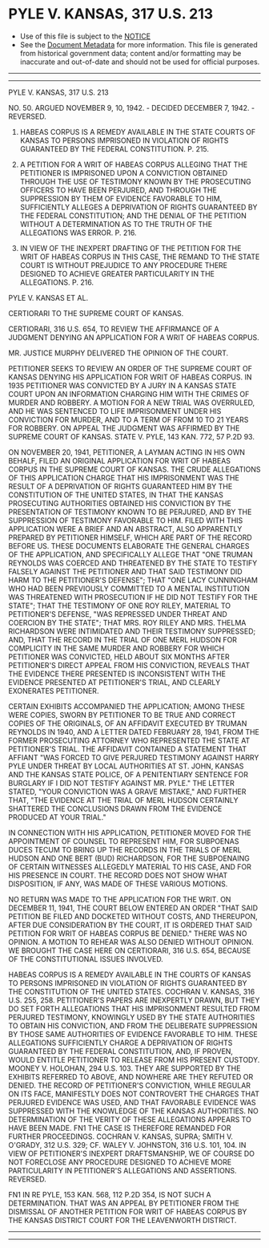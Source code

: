 ---
---

# PYLE V. KANSAS, 317 U.S. 213

* Use of this file is subject to the [NOTICE](https://github.com/publicdocs/notice/blob/master/NOTICE)
* See the [Document Metadata](../../../) for more information.
  This file is generated from historical government data; content and/or formatting may be inaccurate and out-of-date and should not be used for official purposes.

----------
----------

PYLE V. KANSAS, 317 U.S. 213

NO. 50.  ARGUED NOVEMBER 9, 10, 1942.  - DECIDED DECEMBER 7, 1942.  - REVERSED.

1.  HABEAS CORPUS IS A REMEDY AVAILABLE IN THE STATE COURTS OF KANSAS TO PERSONS IMPRISONED IN VIOLATION OF RIGHTS GUARANTEED BY THE FEDERAL CONSTITUTION.  P. 215.

2.  A PETITION FOR A WRIT OF HABEAS CORPUS ALLEGING THAT THE PETITIONER IS IMPRISONED UPON A CONVICTION OBTAINED THROUGH THE USE OF TESTIMONY KNOWN BY THE PROSECUTING OFFICERS TO HAVE BEEN PERJURED, AND THROUGH THE SUPPRESSION BY THEM OF EVIDENCE FAVORABLE TO HIM, SUFFICIENTLY ALLEGES A DEPRIVATION OF RIGHTS GUARANTEED BY THE FEDERAL CONSTITUTION; AND THE DENIAL OF THE PETITION WITHOUT A DETERMINATION AS TO THE TRUTH OF THE ALLEGATIONS WAS ERROR.  P. 216.

3.  IN VIEW OF THE INEXPERT DRAFTING OF THE PETITION FOR THE WRIT OF HABEAS CORPUS IN THIS CASE, THE REMAND TO THE STATE COURT IS WITHOUT PREJUDICE TO ANY PROCEDURE THERE DESIGNED TO ACHIEVE GREATER PARTICULARITY IN THE ALLEGATIONS.  P. 216.

PYLE V. KANSAS ET AL.

CERTIORARI TO THE SUPREME COURT OF KANSAS.

CERTIORARI, 316 U.S. 654, TO REVIEW THE AFFIRMANCE OF A JUDGMENT DENYING AN APPLICATION FOR A WRIT OF HABEAS CORPUS.

MR. JUSTICE MURPHY DELIVERED THE OPINION OF THE COURT.

PETITIONER SEEKS TO REVIEW AN ORDER OF THE SUPREME COURT OF KANSAS DENYING HIS APPLICATION FOR WRIT OF HABEAS CORPUS.  IN 1935 PETITIONER WAS CONVICTED BY A JURY IN A KANSAS STATE COURT UPON AN INFORMATION CHARGING HIM WITH THE CRIMES OF MURDER AND ROBBERY.  A MOTION FOR A NEW TRIAL WAS OVERRULED, AND HE WAS SENTENCED TO LIFE IMPRISONMENT UNDER HIS CONVICTION FOR MURDER, AND TO A TERM OF FROM 10 TO 21 YEARS FOR ROBBERY.  ON APPEAL THE JUDGMENT WAS AFFIRMED BY THE SUPREME COURT OF KANSAS.  STATE V. PYLE, 143 KAN. 772, 57 P.2D 93.

ON NOVEMBER 20, 1941, PETITIONER, A LAYMAN ACTING IN HIS OWN BEHALF, FILED AN ORIGINAL APPLICATION FOR WRIT OF HABEAS CORPUS IN THE SUPREME COURT OF KANSAS.  THE CRUDE ALLEGATIONS OF THIS APPLICATION CHARGE THAT HIS IMPRISONMENT WAS THE RESULT OF A DEPRIVATION OF RIGHTS GUARANTEED HIM BY THE CONSTITUTION OF THE UNITED STATES, IN THAT THE KANSAS PROSECUTING AUTHORITIES OBTAINED HIS CONVICTION BY THE PRESENTATION OF TESTIMONY KNOWN TO BE PERJURED, AND BY THE SUPPRESSION OF TESTIMONY FAVORABLE TO HIM.  FILED WITH THIS APPLICATION WERE A BRIEF AND AN ABSTRACT, ALSO APPARENTLY PREPARED BY PETITIONER HIMSELF, WHICH ARE PART OF THE RECORD BEFORE US.  THESE DOCUMENTS ELABORATE THE GENERAL CHARGES OF THE APPLICATION, AND SPECIFICALLY ALLEGE THAT "ONE TRUMAN REYNOLDS WAS COERCED AND THREATENED BY THE STATE TO TESTIFY FALSELY AGAINST THE PETITIONER AND THAT SAID TESTIMONY DID HARM TO THE PETITIONER'S DEFENSE"; THAT "ONE LACY CUNNINGHAM WHO HAD BEEN PREVIOUSLY COMMITTED TO A MENTAL INSTITUTION WAS THREATENED WITH PROSECUTION IF HE DID NOT TESTIFY FOR THE STATE"; THAT THE TESTIMONY OF ONE ROY RILEY, MATERIAL TO PETITIONER'S DEFENSE, "WAS REPRESSED UNDER THREAT AND COERCION BY THE STATE"; THAT MRS. ROY RILEY AND MRS. THELMA RICHARDSON WERE INTIMIDATED AND THEIR TESTIMONY SUPPRESSED; AND, THAT THE RECORD IN THE TRIAL OF ONE MERL HUDSON FOR COMPLICITY IN THE SAME MURDER AND ROBBERY FOR WHICH PETITIONER WAS CONVICTED, HELD ABOUT SIX MONTHS AFTER PETITIONER'S DIRECT APPEAL FROM HIS CONVICTION, REVEALS THAT THE EVIDENCE THERE PRESENTED IS INCONSISTENT WITH THE EVIDENCE PRESENTED AT PETITIONER'S TRIAL, AND CLEARLY EXONERATES PETITIONER.

CERTAIN EXHIBITS ACCOMPANIED THE APPLICATION; AMONG THESE WERE COPIES, SWORN BY PETITIONER TO BE TRUE AND CORRECT COPIES OF THE ORIGINALS, OF AN AFFIDAVIT EXECUTED BY TRUMAN REYNOLDS IN 1940, AND A LETTER DATED FEBRUARY 28, 1941, FROM THE FORMER PROSECUTING ATTORNEY WHO REPRESENTED THE STATE AT PETITIONER'S TRIAL.  THE AFFIDAVIT CONTAINED A STATEMENT THAT AFFIANT "WAS FORCED TO GIVE PERJURED TESTIMONY AGAINST HARRY PYLE UNDER THREAT BY LOCAL AUTHORITIES AT ST. JOHN, KANSAS AND THE KANSAS STATE POLICE, OF A PENITENTIARY SENTENCE FOR BURGLARY IF I DID NOT TESTIFY AGAINST MR. PYLE."  THE LETTER STATED, "YOUR CONVICTION WAS A GRAVE MISTAKE," AND FURTHER THAT, "THE EVIDENCE AT THE TRIAL OF MERL HUDSON CERTAINLY SHATTERED THE CONCLUSIONS DRAWN FROM THE EVIDENCE PRODUCED AT YOUR TRIAL."

IN CONNECTION WITH HIS APPLICATION, PETITIONER MOVED FOR THE APPOINTMENT OF COUNSEL TO REPRESENT HIM, FOR SUBPOENAS DUCES TECUM TO BRING UP THE RECORDS IN THE TRIALS OF MERL HUDSON AND ONE BERT (BUD) RICHARDSON, FOR THE SUBPOENAING OF CERTAIN WITNESSES ALLEGEDLY MATERIAL TO HIS CASE, AND FOR HIS PRESENCE IN COURT.  THE RECORD DOES NOT SHOW WHAT DISPOSITION, IF ANY, WAS MADE OF THESE VARIOUS MOTIONS.

NO RETURN WAS MADE TO THE APPLICATION FOR THE WRIT.  ON DECEMBER 11, 1941, THE COURT BELOW ENTERED AN ORDER "THAT SAID PETITION BE FILED AND DOCKETED WITHOUT COSTS, AND THEREUPON, AFTER DUE CONSIDERATION BY THE COURT, IT IS ORDERED THAT SAID PETITION FOR WRIT OF HABEAS CORPUS BE DENIED."  THERE WAS NO OPINION.  A MOTION TO REHEAR WAS ALSO DENIED WITHOUT OPINION.  WE BROUGHT THE CASE HERE ON CERTIORARI, 316 U.S. 654, BECAUSE OF THE CONSTITUTIONAL ISSUES INVOLVED.

HABEAS CORPUS IS A REMEDY AVAILABLE IN THE COURTS OF KANSAS TO PERSONS IMPRISONED IN VIOLATION OF RIGHTS GUARANTEED BY THE CONSTITUTION OF THE UNITED STATES.  COCHRAN V. KANSAS, 316 U.S. 255, 258.  PETITIONER'S PAPERS ARE INEXPERTLY DRAWN, BUT THEY DO SET FORTH ALLEGATIONS THAT HIS IMPRISONMENT RESULTED FROM PERJURED TESTIMONY, KNOWINGLY USED BY THE STATE AUTHORITIES TO OBTAIN HIS CONVICTION, AND FROM THE DELIBERATE SUPPRESSION BY THOSE SAME AUTHORITIES OF EVIDENCE FAVORABLE TO HIM.  THESE ALLEGATIONS SUFFICIENTLY CHARGE A DEPRIVATION OF RIGHTS GUARANTEED BY THE FEDERAL CONSTITUTION, AND, IF PROVEN, WOULD ENTITLE PETITIONER TO RELEASE FROM HIS PRESENT CUSTODY.  MOONEY V. HOLOHAN, 294 U.S. 103.  THEY ARE SUPPORTED BY THE EXHIBITS REFERRED TO ABOVE, AND NOWHERE ARE THEY REFUTED OR DENIED.  THE RECORD OF PETITIONER'S CONVICTION, WHILE REGULAR ON ITS FACE, MANIFESTLY DOES NOT CONTROVERT THE CHARGES THAT PERJURED EVIDENCE WAS USED, AND THAT FAVORABLE EVIDENCE WAS SUPPRESSED WITH THE KNOWLEDGE OF THE KANSAS AUTHORITIES.  NO DETERMINATION OF THE VERITY OF THESE ALLEGATIONS APPEARS TO HAVE BEEN MADE.  FN1  THE CASE IS THEREFORE REMANDED FOR FURTHER PROCEEDINGS.  COCHRAN V. KANSAS, SUPRA; SMITH V. O'GRADY, 312 U.S. 329; CF. WALEY V. JOHNSTON, 316 U.S. 101, 104.  IN VIEW OF PETITIONER'S INEXPERT DRAFTSMANSHIP, WE OF COURSE DO NOT FORECLOSE ANY PROCEDURE DESIGNED TO ACHIEVE MORE PARTICULARITY IN PETITIONER'S ALLEGATIONS AND ASSERTIONS.  REVERSED.

FN1  IN RE PYLE, 153 KAN. 568, 112 P.2D 354, IS NOT SUCH A DETERMINATION.  THAT WAS AN APPEAL BY PETITIONER FROM THE DISMISSAL OF ANOTHER PETITION FOR WRIT OF HABEAS CORPUS BY THE KANSAS DISTRICT COURT FOR THE LEAVENWORTH DISTRICT.


----------
----------

